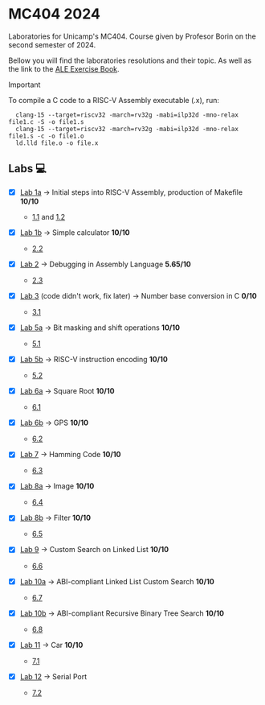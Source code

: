 # MC404 2024
Laboratories for Unicamp's MC404. Course given by Profesor Borin on the second semester of 2024.

Bellow you will find the laboratories resolutions and their topic. As well as the link to the [ALE Exercise Book](https://riscv-programming.org/ale-exercise-book/book/title-page.html).

> [!IMPORTANT]
> To compile a C code to a RISC-V Assembly executable (.x), run:
> ```console
>   clang-15 --target=riscv32 -march=rv32g -mabi=ilp32d -mno-relax file1.c -S -o file1.s
>   clang-15 --target=riscv32 -march=rv32g -mabi=ilp32d -mno-relax file1.s -c -o file1.o
>   ld.lld file.o -o file.x
>```


## Labs 💻

- [x] [Lab 1a](https://github.com/Asteria101/MC404_024/tree/main/laboratories/l01a) &rarr; Initial steps into RISC-V Assembly, production of Makefile **10/10**
    - [1.1](https://riscv-programming.org/ale-exercise-book/book/ch01-01-code-generation-tools.html) and [1.2](https://riscv-programming.org/ale-exercise-book/book/ch01-02-code-generation-tools.html)

- [x] [Lab 1b](https://github.com/Asteria101/MC404_024/tree/main/laboratories/l01b) &rarr; Simple calculator **10/10**
    - [2.2](https://riscv-programming.org/ale-exercise-book/book/ch02-02-using-assistant.html)

- [x] [Lab 2](https://github.com/Asteria101/MC404_024/tree/main/laboratories/l02) &rarr; Debugging in Assembly Language **5.65/10** 
    - [2.3](https://riscv-programming.org/ale-exercise-book/book/ch02-03-debugging-a-program.html)

- [x] [Lab 3](https://github.com/Asteria101/MC404_024/tree/main/laboratories/l03) (code didn't work, fix later) &rarr; Number base conversion in C **0/10**
    - [3.1](https://riscv-programming.org/ale-exercise-book/book/ch03-01-base-conversion-c.html#number-base-conversion-in-c)

- [x] [Lab 5a](https://github.com/Asteria101/MC404_024/tree/main/laboratories/l05a) &rarr; Bit masking and shift operations **10/10**
    - [5.1](https://riscv-programming.org/ale-exercise-book/book/ch05-01-bit-masking-shift-operations.html)

- [x] [Lab 5b](https://github.com/Asteria101/MC404_024/tree/main/laboratories/l05b) &rarr; RISC-V instruction encoding **10/10**
    - [5.2](https://riscv-programming.org/ale-exercise-book/book/ch05-02-riscv-instruction-encoding.html)

- [x] [Lab 6a](https://github.com/Asteria101/MC404_024/tree/main/laboratories/l06a) &rarr; Square Root **10/10**
    - [6.1](https://riscv-programming.org/ale-exercise-book/book/ch06-01-square-root.html)

- [x] [Lab 6b](https://github.com/Asteria101/MC404_024/tree/main/laboratories/l06b) &rarr; GPS **10/10**
    - [6.2](https://riscv-programming.org/ale-exercise-book/book/ch06-02-gps.html)

- [x] [Lab 7](https://github.com/Asteria101/MC404_024/tree/main/laboratories/l07) &rarr; Hamming Code **10/10**
    - [6.3](https://riscv-programming.org/ale-exercise-book/book/ch06-03-hamming-code.html)

- [x] [Lab 8a](https://github.com/Asteria101/MC404_024/tree/main/laboratories/l08a) &rarr; Image **10/10**
    - [6.4](https://riscv-programming.org/ale-exercise-book/book/ch06-04-image-on-canvas.html)

- [x] [Lab 8b](https://github.com/Asteria101/MC404_024/tree/main/laboratories/l08b) &rarr; Filter **10/10**
    - [6.5](https://riscv-programming.org/ale-exercise-book/book/ch06-05-apply-filter.html)

- [x] [Lab 9](https://github.com/Asteria101/MC404_024/tree/main/laboratories/l09) &rarr; Custom Search on Linked List **10/10**
    - [6.6](https://riscv-programming.org/ale-exercise-book/book/ch06-06-linked-list.html)

- [x] [Lab 10a](https://github.com/Asteria101/MC404_024/tree/main/laboratories/l10a) &rarr; ABI-compliant Linked List Custom Search **10/10**
    - [6.7](https://riscv-programming.org/ale-exercise-book/book/ch06-07-abi-linked-list.html)

- [x] [Lab 10b](https://github.com/Asteria101/MC404_024/tree/main/laboratories/l10b) &rarr; ABI-compliant Recursive Binary Tree Search **10/10**
    - [6.8](https://riscv-programming.org/ale-exercise-book/book/ch06-08-abi-recursive-binary-tree.html)

- [x] [Lab 11](https://github.com/Asteria101/MC404_024/tree/main/laboratories/l11) &rarr; Car **10/10**
    - [7.1](https://riscv-programming.org/ale-exercise-book/book/ch07-01-peripheral-controlling-the-car.html)

- [x] [Lab 12](https://github.com/Asteria101/MC404_024/tree/main/laboratories/l12) &rarr; Serial Port
    - [7.2](https://riscv-programming.org/ale-exercise-book/book/ch07-02-peripheral-using-serial-port.html)
